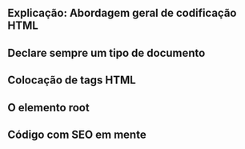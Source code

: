## Explicação: Abordagem geral de codificação HTML
## Declare sempre um tipo de documento
## Colocação de tags HTML
## O elemento root
## Código com SEO em mente
